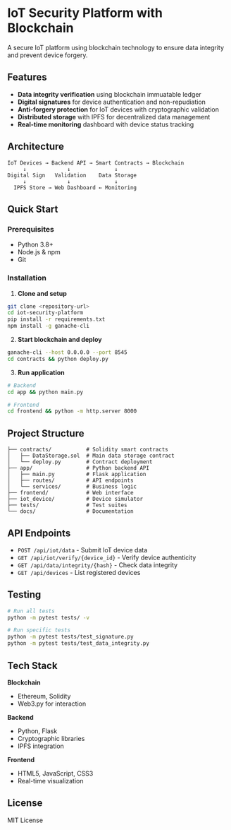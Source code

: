 # IoT Security Platform with Blockchain

A secure IoT platform using blockchain technology to ensure data integrity and prevent device forgery.

## Features

- **Data integrity verification** using blockchain immuatable ledger
- **Digital signatures** for device authentication and non-repudiation
- **Anti-forgery protection** for IoT devices with cryptographic validation
- **Distributed storage** with IPFS for decentralized data management
- **Real-time monitoring** dashboard with device status tracking

## Architecture

```
IoT Devices → Backend API → Smart Contracts → Blockchain
     ↓             ↓              ↓
Digital Sign   Validation    Data Storage
     ↓             ↓              ↓
  IPFS Store → Web Dashboard ← Monitoring
```

## Quick Start

### Prerequisites
- Python 3.8+
- Node.js & npm
- Git

### Installation

1. **Clone and setup**
```bash
git clone <repository-url>
cd iot-security-platform
pip install -r requirements.txt
npm install -g ganache-cli
```

2. **Start blockchain and deploy**
```bash
ganache-cli --host 0.0.0.0 --port 8545
cd contracts && python deploy.py
```

3. **Run application**
```bash
# Backend
cd app && python main.py

# Frontend
cd frontend && python -m http.server 8000
```

## Project Structure

```
├── contracts/           # Solidity smart contracts
│   ├── DataStorage.sol  # Main data storage contract
│   └── deploy.py        # Contract deployment
├── app/                 # Python backend API
│   ├── main.py          # Flask application
│   ├── routes/          # API endpoints
│   └── services/        # Business logic
├── frontend/            # Web interface
├── iot_device/          # Device simulator
├── tests/               # Test suites
└── docs/                # Documentation
```

## API Endpoints

- `POST /api/iot/data` - Submit IoT device data
- `GET /api/iot/verify/{device_id}` - Verify device authenticity  
- `GET /api/data/integrity/{hash}` - Check data integrity
- `GET /api/devices` - List registered devices

## Testing

```bash
# Run all tests
python -m pytest tests/ -v

# Run specific tests
python -m pytest tests/test_signature.py
python -m pytest tests/test_data_integrity.py
```

## Tech Stack

**Blockchain**
- Ethereum, Solidity
- Web3.py for interaction

**Backend**
- Python, Flask
- Cryptographic libraries
- IPFS integration

**Frontend**
- HTML5, JavaScript, CSS3
- Real-time visualization

## License

MIT License
